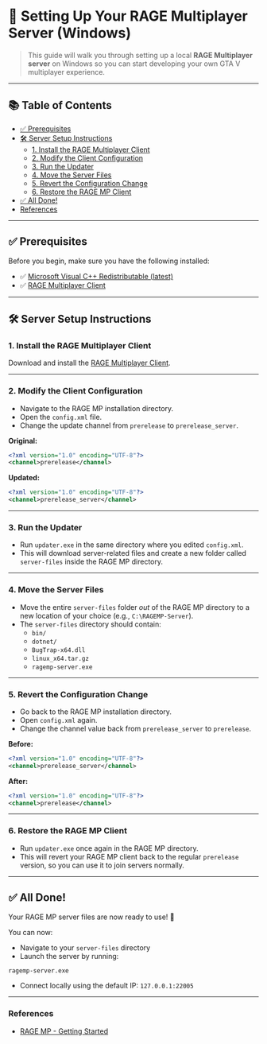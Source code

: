 # 🚀 Setting Up Your RAGE Multiplayer Server (Windows)

> This guide will walk you through setting up a local **RAGE Multiplayer server** on Windows so you can start developing your own GTA V multiplayer experience.

---

## 📚 Table of Contents

- [✅ Prerequisites](#-prerequisites)
- [🛠️ Server Setup Instructions](#️-server-setup-instructions)
  - [1. Install the RAGE Multiplayer Client](#1-install-the-rage-multiplayer-client)
  - [2. Modify the Client Configuration](#2-modify-the-client-configuration)
  - [3. Run the Updater](#3-run-the-updater)
  - [4. Move the Server Files](#4-move-the-server-files)
  - [5. Revert the Configuration Change](#5-revert-the-configuration-change)
  - [6. Restore the RAGE MP Client](#6-restore-the-rage-mp-client)
- [✅ All Done!](#-all-done)
- [References](#references)

---

## ✅ Prerequisites

Before you begin, make sure you have the following installed:

- ✅ [Microsoft Visual C++ Redistributable (latest)](https://learn.microsoft.com/en-us/cpp/windows/latest-supported-vc-redist?view=msvc-170#latest-microsoft-visual-c-redistributable-version)
- ✅ [RAGE Multiplayer Client](https://cdn.rage.mp/public/files/RAGEMultiplayer_Setup.exe)

---

## 🛠️ Server Setup Instructions

### 1. Install the RAGE Multiplayer Client

Download and install the [RAGE Multiplayer Client](https://cdn.rage.mp/public/files/RAGEMultiplayer_Setup.exe).

---

### 2. Modify the Client Configuration

- Navigate to the RAGE MP installation directory.
- Open the `config.xml` file.
- Change the update channel from `prerelease` to `prerelease_server`.

**Original:**

```xml
<?xml version="1.0" encoding="UTF-8"?>
<channel>prerelease</channel>
```

**Updated:**

```xml
<?xml version="1.0" encoding="UTF-8"?>
<channel>prerelease_server</channel>
```

---

### 3. Run the Updater

- Run `updater.exe` in the same directory where you edited `config.xml`.
- This will download server-related files and create a new folder called `server-files` inside the RAGE MP directory.

---

### 4. Move the Server Files

- Move the entire `server-files` folder _out_ of the RAGE MP directory to a new location of your choice (e.g., `C:\RAGEMP-Server`).
- The `server-files` directory should contain:
  - `bin/`
  - `dotnet/`
  - `BugTrap-x64.dll`
  - `linux_x64.tar.gz`
  - `ragemp-server.exe`

---

### 5. Revert the Configuration Change

- Go back to the RAGE MP installation directory.
- Open `config.xml` again.
- Change the channel value back from `prerelease_server` to `prerelease`.

**Before:**

```xml
<?xml version="1.0" encoding="UTF-8"?>
<channel>prerelease_server</channel>
```

**After:**

```xml
<?xml version="1.0" encoding="UTF-8"?>
<channel>prerelease</channel>
```

---

### 6. Restore the RAGE MP Client

- Run `updater.exe` once again in the RAGE MP directory.
- This will revert your RAGE MP client back to the regular `prerelease` version, so you can use it to join servers normally.

---

## ✅ All Done!

Your RAGE MP server files are now ready to use! 🎉

You can now:

- Navigate to your `server-files` directory
- Launch the server by running:

```bash
ragemp-server.exe
```

- Connect locally using the default IP: `127.0.0.1:22005`

---

### References

- [RAGE MP - Getting Started](https://wiki.rage.mp/wiki/Getting_Started_with_Server)
